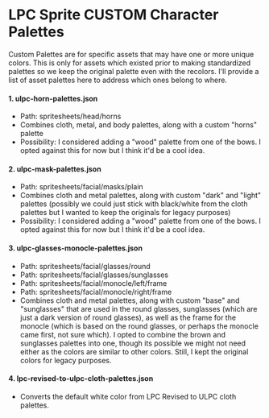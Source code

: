 LPC Sprite CUSTOM Character Palettes
=============================================

Custom Palettes are for specific assets that may have one or more unique colors. This is only for assets which existed prior to making standardized palettes so we keep the original palette even with the recolors. I'll provide a list of asset palettes here to address which ones belong to where.


#### 1. ulpc-horn-palettes.json
- Path: spritesheets/head/horns
- Combines cloth, metal, and body palettes, along with a custom "horns" palette
- Possibility: I considered adding a "wood" palette from one of the bows. I opted against this for now but I think it'd be a cool idea.

#### 2. ulpc-mask-palettes.json
- Path: spritesheets/facial/masks/plain
- Combines cloth and metal palettes, along with custom "dark" and "light" palettes (possibly we could just stick with black/white from the cloth palettes but I wanted to keep the originals for legacy purposes)
- Possibility: I considered adding a "wood" palette from one of the bows. I opted against this for now but I think it'd be a cool idea.

#### 3. ulpc-glasses-monocle-palettes.json
- Path: spritesheets/facial/glasses/round
- Path: spritesheets/facial/glasses/sunglasses
- Path: spritesheets/facial/monocle/left/frame
- Path: spritesheets/facial/monocle/right/frame
- Combines cloth and metal palettes, along with custom "base" and "sunglasses" that are used in the round glasses, sunglasses (which are just a dark version of round glasses), as well as the frame for the monocle (which is based on the round glasses, or perhaps the monocle came first, not sure which). I opted to combine the brown and sunglasses palettes into one, though its possible we might not need either as the colors are similar to other colors. Still, I kept the original colors for legacy purposes.

#### 4. lpc-revised-to-ulpc-cloth-palettes.json
- Converts the default white color from LPC Revised to ULPC cloth palettes.